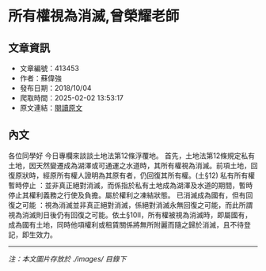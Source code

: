 # 所有權視為消滅,曾榮耀老師

## 文章資訊
- 文章編號：413453
- 作者：蘇偉強
- 發布日期：2018/10/04
- 爬取時間：2025-02-02 13:53:17
- 原文連結：[閱讀原文](https://real-estate.get.com.tw/Columns/detail.aspx?no=413453)

## 內文
各位同學好
今日專欄來談談土地法第12條浮覆地。
首先，土地法第12條規定私有土地，因天然變遷成為湖澤或可通運之水道時，其所有權視為消滅。前項土地，回復原狀時，經原所有權人證明為其原有者，仍回復其所有權。(土§12)
私有所有權暫時停止
：並非真正絕對消滅，而係指於私有土地成為湖澤及水道的期間，暫時停止其權利義務之行使及負擔。屬於權利之凍結狀態。
已消滅成為國有，但有回復之可能
：視為消滅並非真正絕對消滅，係絕對消滅永無回復之可能，而此所謂視為消滅則日後仍有回復之可能。依土§10II，所有權被視為消滅時，即屬國有，成為國有土地，同時他項權利或租賃關係將無所附麗而隨之歸於消滅，且不待登記，即生效力。

---
*注：本文圖片存放於 ./images/ 目錄下*
